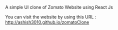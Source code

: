 A simple UI clone of Zomato Website using React Js

You can visit the website by using this URL : 
 http://ashish3010.github.io/zomatoClone
